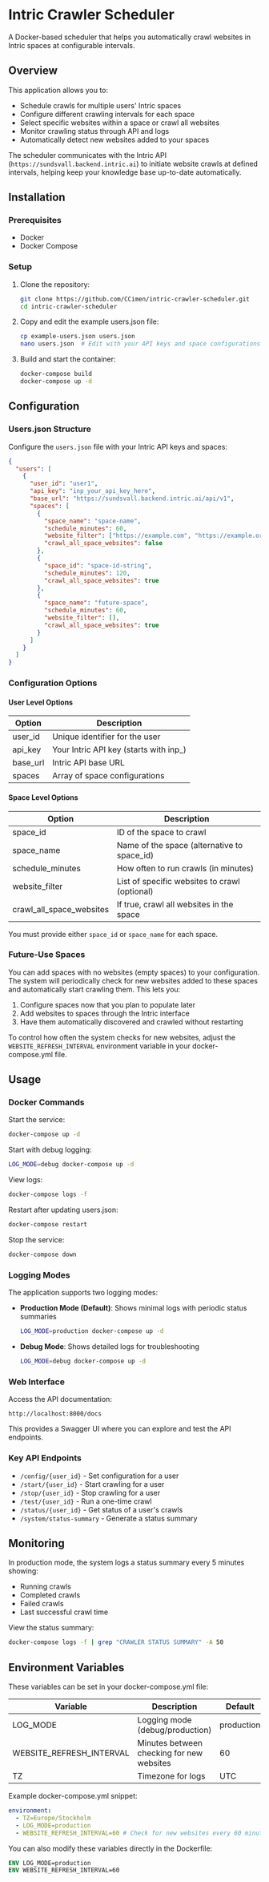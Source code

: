 # Intric Crawler Scheduler

A Docker-based scheduler that helps you automatically crawl websites in Intric spaces at configurable intervals.

## Overview

This application allows you to:

- Schedule crawls for multiple users' Intric spaces
- Configure different crawling intervals for each space
- Select specific websites within a space or crawl all websites
- Monitor crawling status through API and logs
- Automatically detect new websites added to your spaces

The scheduler communicates with the Intric API (`https://sundsvall.backend.intric.ai`) to initiate website crawls at defined intervals, helping keep your knowledge base up-to-date automatically.

## Installation

### Prerequisites

- Docker
- Docker Compose

### Setup

1. Clone the repository:

   ```bash
   git clone https://github.com/CCimen/intric-crawler-scheduler.git
   cd intric-crawler-scheduler
   ```

2. Copy and edit the example users.json file:

   ```bash
   cp example-users.json users.json
   nano users.json  # Edit with your API keys and space configurations
   ```

3. Build and start the container:
   ```bash
   docker-compose build
   docker-compose up -d
   ```

## Configuration

### Users.json Structure

Configure the `users.json` file with your Intric API keys and spaces:

```json
{
  "users": [
    {
      "user_id": "user1",
      "api_key": "inp_your_api_key_here",
      "base_url": "https://sundsvall.backend.intric.ai/api/v1",
      "spaces": [
        {
          "space_name": "space-name",
          "schedule_minutes": 60,
          "website_filter": ["https://example.com", "https://example.org"],
          "crawl_all_space_websites": false
        },
        {
          "space_id": "space-id-string",
          "schedule_minutes": 120,
          "crawl_all_space_websites": true
        },
        {
          "space_name": "future-space",
          "schedule_minutes": 60,
          "website_filter": [],
          "crawl_all_space_websites": true
        }
      ]
    }
  ]
}
```

### Configuration Options

#### User Level Options

| Option   | Description                             |
| -------- | --------------------------------------- |
| user_id  | Unique identifier for the user          |
| api_key  | Your Intric API key (starts with inp\_) |
| base_url | Intric API base URL                     |
| spaces   | Array of space configurations           |

#### Space Level Options

| Option                   | Description                                   |
| ------------------------ | --------------------------------------------- |
| space_id                 | ID of the space to crawl                      |
| space_name               | Name of the space (alternative to space_id)   |
| schedule_minutes         | How often to run crawls (in minutes)          |
| website_filter           | List of specific websites to crawl (optional) |
| crawl_all_space_websites | If true, crawl all websites in the space      |

You must provide either `space_id` or `space_name` for each space.

### Future-Use Spaces

You can add spaces with no websites (empty spaces) to your configuration. The system will periodically check for new websites added to these spaces and automatically start crawling them. This lets you:

1. Configure spaces now that you plan to populate later
2. Add websites to spaces through the Intric interface
3. Have them automatically discovered and crawled without restarting

To control how often the system checks for new websites, adjust the `WEBSITE_REFRESH_INTERVAL` environment variable in your docker-compose.yml file.

## Usage

### Docker Commands

Start the service:

```bash
docker-compose up -d
```

Start with debug logging:

```bash
LOG_MODE=debug docker-compose up -d
```

View logs:

```bash
docker-compose logs -f
```

Restart after updating users.json:

```bash
docker-compose restart
```

Stop the service:

```bash
docker-compose down
```

### Logging Modes

The application supports two logging modes:

- **Production Mode (Default)**: Shows minimal logs with periodic status summaries

  ```bash
  LOG_MODE=production docker-compose up -d
  ```

- **Debug Mode**: Shows detailed logs for troubleshooting
  ```bash
  LOG_MODE=debug docker-compose up -d
  ```

### Web Interface

Access the API documentation:

```
http://localhost:8000/docs
```

This provides a Swagger UI where you can explore and test the API endpoints.

### Key API Endpoints

- `/config/{user_id}` - Set configuration for a user
- `/start/{user_id}` - Start crawling for a user
- `/stop/{user_id}` - Stop crawling for a user
- `/test/{user_id}` - Run a one-time crawl
- `/status/{user_id}` - Get status of a user's crawls
- `/system/status-summary` - Generate a status summary

## Monitoring

In production mode, the system logs a status summary every 5 minutes showing:

- Running crawls
- Completed crawls
- Failed crawls
- Last successful crawl time

View the status summary:

```bash
docker-compose logs -f | grep "CRAWLER STATUS SUMMARY" -A 50
```

## Environment Variables

These variables can be set in your docker-compose.yml file:

| Variable                 | Description                               | Default    |
| ------------------------ | ----------------------------------------- | ---------- |
| LOG_MODE                 | Logging mode (debug/production)           | production |
| WEBSITE_REFRESH_INTERVAL | Minutes between checking for new websites | 60         |
| TZ                       | Timezone for logs                         | UTC        |

Example docker-compose.yml snippet:

```yaml
environment:
  - TZ=Europe/Stockholm
  - LOG_MODE=production
  - WEBSITE_REFRESH_INTERVAL=60 # Check for new websites every 60 minutes
```

You can also modify these variables directly in the Dockerfile:

```dockerfile
ENV LOG_MODE=production
ENV WEBSITE_REFRESH_INTERVAL=60
```
